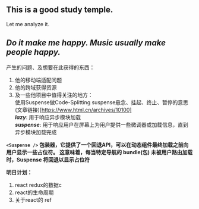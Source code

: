##  This is a good study temple.
Let me analyze it.

***Do it make me happy. Music usually make people happy.***
-------------------------------------------------------

产生的问题、及想要在此获得的东西：
1. 他的移动端适配问题
2. 他的跨域获得资源
3. 及一些他项目中值得关注的地方：     
使用Suspense做Code-Splitting   suspense悬念、挂起、终止、暂停的意思
(文章链接)[https://www.html.cn/archives/10100]    
***lazy***: 用于响应异步模块加载   
***suspense***: 用于响应用户在屏幕上为用户提供一些微调器或加载信息，直到异步模块加载完成

 **`<Suspense />` 包装器，它提供了一个回退API，可以在动态组件最终加载之前向用户显示一些占位符。 这意味着，每当特定导航的 bundle(包) 未被用户路由加载时，Suspense 将回退以显示占位符**



**明日计划：** 
1. react redux的数据c
2. react的生命周期
3. 关于react的 ref
